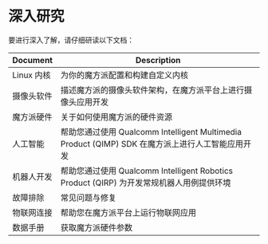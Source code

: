 # 深入研究

要进行深入了解，请仔细研读以下文档：

| Document               | Description |
|------------------------|-------------|
| Linux 内核           | 为你的魔方派配置和构建自定义内核 |
| 摄像头软件        | 描述魔方派的摄像头软件架构，在魔方派平台上进行摄像头应用开发 |
| 魔方派硬件      | 关于如何使用魔方派的硬件资源 |
| 人工智能 | 帮助您通过使用 Qualcomm Intelligent Multimedia Product (QIMP) SDK 在魔方派上进行人工智能应用开发 |
| 机器人开发 | 帮助您通过使用 Qualcomm Intelligent Robotics Product (QIRP) 为开发常规机器人用例提供环境 |
| 故障排除   | 常见问题与修复 |
| 物联网连接       | 帮助您在魔方派平台上运行物联网应用 |
| 数据手册             | 获取魔方派硬件参数 |